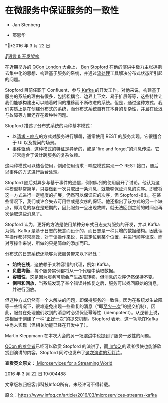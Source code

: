 # 在微服务中保证服务的一致性

- Jan Stenberg

- 邵思华

**2016 年 3 月 22 日

**[语言 & 开发](https://www.infoq.cn/topic/development)[架构](https://www.infoq.cn/topic/architecture)

在近期举办的[ QCon London ](http://qconlondon.com/)大会上，[ Ben Stopford ](http://www.benstopford.com/)在他的[演讲](https://qconlondon.com/speakers/ben-stopford)中极力主张拥抱去集中化的思想、构建基于服务的系统，并通过[流处理](http://www.confluent.io/blog/introducing-kafka-streams-stream-processing-made-simple)工具解决分布式状态所引起的问题。

Stopford 目前任职于 Confluent，参与[ Kafka ](http://kafka.apache.org/)的开发工作。对他来说，构建基于服务的系统的理由有很多，包括松耦合、边界上下文、易于扩展等等，这些特性让我们能够构建出可以随着时间的推移而不断改进的系统。但是，通过这种方式，我们实质上是在创建分布式的系统，而分布式系统自有其本身的复杂性，并且在延迟与故障等方面还存在着种种问题。

Stopford 描述了分布式系统的两种基本模式：

- 以[请求 - 响应](https://en.wikipedia.org/wiki/Request–response)的方式对服务进行解耦，通常使用 REST 的服务实现。它很适合于 UI 以及提问的场景。
- [事件驱动](https://en.wikipedia.org/wiki/Event-driven_architecture)，这种模式的特征是异步的，或是“fire and forget”的消息传递。它非常适合于设计跨服务的复杂依赖。

这两种模式可以结合使用，例如使用请求 - 响应模式实现一个 REST 接口，随后以事件的方式进行后台处理。

Stopford 随后对异步与基于事件的通信，例如队列的使用展开了讨论。他认为这种模型非常简单，只要做到一次只取出一条消息，就能够保证消息的次序。即使将这一方式进行一定程度的扩展，仍然可以保证它的次序，但 Stopford 指出，在某些情况下，我们或许会失去可用性或是次序的保证。他还指出了该方式的另一个缺点，即消息的存在是短期的，因此服务一旦出现故障，就无法回到之前的时间点再次读取这些消息了。

Stopford 认为，更好的方法是使用某种分布式日志支持服务的开发，并以 Kafka 为例。Kafka 是基于日志的概念而设计的，而日志是一种只增的数据结构。因此读写操作都非常高效，对于读操作来说，只需定位到某个位置，并进行顺序读取。而对写操作来说，所做的只是简单的添加而已。

分布式的日志系统还能够为微服务带来以下好处：

- **始终在线**，这依赖于某种容错的代理，例如 Kafka。
- **负载均衡**，每个服务实例都将从一个代理中读取数据。
- **容错性**，这是因为服务可能会产生故障转移，但消息的次序仍然保持不变。
- **倒带和回放**，当系统发现了某个错误并修复之后，服务可以找回原始的消息，并进行回放。

但这种方式仍然有一个未解决的问题，即保持服务的一致性。因为在系统发生故障等一些情况下，很难避免出现一些重复的消息（“即[至少一次](http://kafka.apache.org/documentation.html#semantics)”的提交机制）。因此，服务在处理他们收到的消息时必须保证幂等性（idempotent）。从逻辑上说，这相当于创建了一种“[正好一次](http://kafka.apache.org/documentation.html#semantics)”的提交机制。Stopford 表示，这一功能在Kafka 中尚未实现（但相关功能已经在开发中了）。

Martin Kleppmann 在本次大会的另一场[演讲](http://www.infoq.com/news/2016/03/transactions-streams)中也提到了服务一致性的问题。

[QCon 的参会者](http://www.infoq.com/conferences/qconlondon2016)已经可以欣赏 Stopford 的演讲了，而[ InfoQ ](http://www.infoq.com/)的读者很快也能够欣赏到演讲的内容。Stopford 同时也发布了[这次演讲的幻灯片](http://www.benstopford.com/2016/03/07/slides-from-qcon-microservices-for-a-streaming-world/)。

**查看英文原文**：[ Microservices for a Streaming World](http://www.infoq.com/news/2016/03/microservices-streams-kafka)

2016 年 3 月 22 日 19:004488

文章版权归极客邦科技InfoQ所有，未经许可不得转载。



原文：https://www.infoq.cn/article/2016/03/microservices-streams-kafka